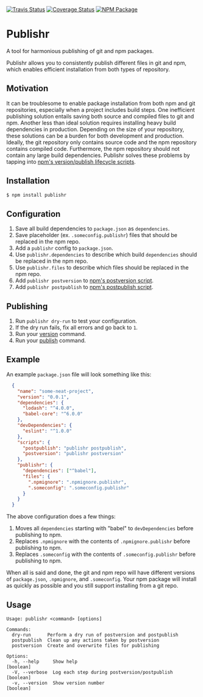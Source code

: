 [![Travis Status][trav_img]][trav_site]
[![Coverage Status][cov_img]][cov_site]
[![NPM Package][npm_img]][npm_site]

# Publishr

A tool for harmonious publishing of git and npm packages.

Publishr allows you to consistently publish different files in git and npm, 
which enables efficient installation from both types of repository. 

## Motivation

It can be troublesome to enable package installation from both npm and git repositories,
especially when a project includes build steps. One inefficient publishing solution entails
saving both source and compiled files to git and npm. Another less than ideal solution requires
installing heavy build dependencies in production. Depending on the size of your 
repository, these solutions can be a burden for both development and production. 
Ideally, the git repository only contains source code and the npm repository contains
compiled code. Furthermore, the npm repository should not contain any large build dependencies.
Publishr solves these problems by tapping into [npm's version/publish lifecycle scripts][npm_scripts_docs].

## Installation

```sh
$ npm install publishr
```

## Configuration

1. Save all build dependencies to `package.json` as `dependencies`.
2. Save placeholder (ex. `.someconfig.publishr`) files that should be replaced in the npm repo.
3. Add a `publishr` config to `package.json`.
4. Use `publishr.dependencies` to describe which build `dependencies` should be replaced in the npm repo.
5. Use `publishr.files` to describe which files should be replaced in the npm repo.
6. Add `publishr postversion` to [npm's postversion script][npm_scripts_docs].
7. Add `publishr postpublish` to [npm's postpublish script][npm_scripts_docs].

## Publishing

1. Run `publishr dry-run` to test your configuration.
2. If the dry run fails, fix all errors and go back to `1`.
3. Run your [version][npm_version_docs] command.
4. Run your [publish][npm_publish_docs] command.

## Example

An example `package.json` file will look something like this:

```json
  {
    "name": "some-neat-project",
    "version": "0.0.1",
    "dependencies": {
      "lodash": "^4.0.0",
      "babel-core": "^6.0.0"
    },
    "devDependencies": {
      "eslint": "^1.0.0"
    },
    "scripts": {
      "postpublish": "publishr postpublish",
      "postversion": "publishr postversion"
    },
    "publishr": {
      "dependencies": ["^babel"],
      "files": {
        ".npmignore": ".npmignore.publishr",
        ".someconfig": ".someconfig.publishr"
      }
    }
  }
```

The above configuration does a few things:

1. Moves all `dependencies` starting with "babel" to `devDependencies` before publishing to npm.
2. Replaces `.npmignore` with the contents of `.npmignore.publishr` before publishing to npm.
2. Replaces `.someconfig` with the contents of `.someconfig.publishr` before publishing to npm.

When all is said and done, the git and npm repo will have different versions of `package.json`, `.npmignore`, and `.someconfig`. Your npm package will install as quickly as possible and you still support installing from a git repo.

## Usage 

```
Usage: publishr <command> [options]

Commands:
  dry-run      Perform a dry run of postversion and postpublish
  postpublish  Clean up any actions taken by postversion
  postversion  Create and overwrite files for publishing

Options:
  -h, --help     Show help                                             [boolean]
  -V, --verbose  Log each step during postversion/postpublish          [boolean]
  -v, --version  Show version number                                   [boolean]
```

[trav_img]: https://img.shields.io/travis/FormidableLabs/publishr.svg
[trav_site]: https://travis-ci.org/FormidableLabs/publishr
[cov_img]: https://img.shields.io/coveralls/FormidableLabs/publishr.svg
[cov_site]: https://coveralls.io/r/FormidableLabs/publishr
[npm_img]: https://img.shields.io/npm/v/publishr.svg
[npm_site]: https://www.npmjs.org/package/publishr
[npm_publish_docs]: https://docs.npmjs.com/cli/publish
[npm_version_docs]: https://docs.npmjs.com/cli/version
[npm_scripts_docs]: https://docs.npmjs.com/misc/scripts

